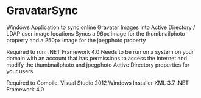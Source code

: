 GravatarSync
============

Windows Application to sync online Gravatar Images into Active Directory / LDAP user image locations
Syncs a 96px image for the thumbnailphoto property and a 250px image for the jpegphoto property


Required to run:
.NET Framework 4.0
Needs to be run on a system on your domain with an account that has permissions to access the internet
and modify the thumbnailphoto and jpegphoto Active Directory properties for your users

Required to Compile:
Visual Studio 2012
Windows Installer XML 3.7
.NET Framework 4.0


